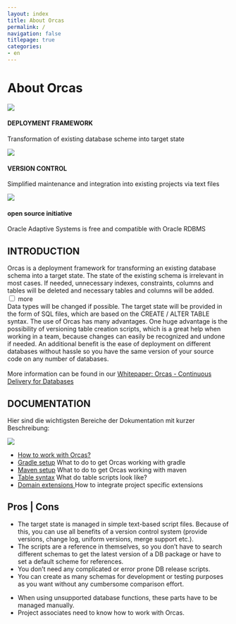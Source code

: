 ```yaml
---
layout: index
title: About Orcas
permalink: /
navigation: false
titlepage: true 
categories: 
- en
---
```


<div id="titlepage-title"><h1>About Orcas</h1></div>
<div class="clearfix" id="short-description-container">
    <div>
        <img src="./assets/db_icon.png">
        <h4>DEPLOYMENT FRAMEWORK</h4>
        <p>Transformation of existing database scheme into target state</p>
    </div>
    <div>
        <img src="./assets/script_icon.png"/>
        <h4>VERSION CONTROL</h4>
        <p>Simplified maintenance and integration into existing projects via text files</p>
    </div>
    <div>
        <img  src="./assets/osi_keyhole.png">
        <h4>open source initiative</h4>
        <p>Oracle Adaptive Systems is free and compatible with Oracle RDBMS</p>
    </div>
</div>

<div class="clearfix" id="description-panel">
    <h2>INTRODUCTION</h2>
    <div class="description-pt1">
        Orcas is a deployment framework for transforming an existing database schema into a target state. The state of the existing schema is irrelevant in most cases. If needed, unnecessary indexes, constraints, columns and tables will be deleted and necessary tables and columns will be added.
    </div>
    <input id="expand" type="checkbox" class="panel">
    <label for="expand" id="expand-title">more</label>
    <div class="description-pt2">
        Data types will be changed if possible. The target state will be provided in the form of SQL files, which are based on the CREATE / ALTER TABLE syntax. The use of Orcas has many advantages. One huge advantage is the possibility of versioning table creation scripts, which is a great help when working in a team, because changes can easily be recognized and undone if needed. An additional benefit is the ease of deployment on different databases without hassle so you have the same version of your source code on any number of databases.
        <br>
        <br>
        More information can be found in our <a href="http://www.opitz-consulting.com/fileadmin/user_upload/Collaterals/Artikel/whitepaper-orcas-EN.pdf" target="_blank">Whitepaper: Orcas -  Continuous Delivery for Databases</a> 
     </div>
</div>

<div class="clearfix" id="documentation-list">
    <h2>DOCUMENTATION</h2>
    <p>Hier sind die wichtigsten Bereiche der Dokumentation mit kurzer Beschreibung:</p>
    <div><img src="./assets/docs_icon.png"/></div>
    <div>
        <ul>
            <li>
                <a href="{{site.baseurl}}/docs/usage/">How to work with Orcas?</a>
            </li>
            <li>
                <a href="{{site.baseurl}}/docs/getting-started-gradle//">Gradle setup</a> What to do to get Orcas working with gradle
            </li>
            <li>
                <a href="{{site.baseurl}}/docs/getting-started-maven//">Maven setup</a> What to do to get Orcas working with maven
            </li>
            <li>
                <a href="{{site.baseurl}}/docs/statics-syntax/">Table syntax</a> What do table scripts look like?
            </li>
            <li>
                <a href="{{site.baseurl}}/docs/domain-extension/">Domain extensions </a> 
                How to integrate project specific extensions
            </li>
        </ul>
    </div>
</div>
<div class="clearfix" id="pros-cons">
    <h2>Pros | Cons</h2>
    <div class="pros">
        <ul>
            <li>The target state is managed in simple text-based script files. Because of this, you can use all benefits of a version control system (provide versions, change log, uniform versions, merge support etc.).</li>
            <li>The scripts are a reference in themselves, so you don’t have to search different schemas to get the latest version of a DB package or have to set a default scheme for references.</li>
            <li>You don’t need any complicated or error prone DB release scripts.</li>
            <li>You can create as many schemas for development or testing purposes as you want without any cumbersome comparison effort.</li>
       </ul>
    </div>
    <div class="cons">
        <ul>
            <li>When using unsupported database functions, these parts have to be managed manually.</li>
            <li>Project associates need to know how to work with Orcas.</li>
        </ul>
    </div>
</div>
